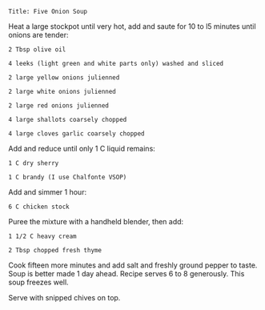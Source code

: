 ~~~ recipe-info
Title: Five Onion Soup
~~~

Heat a large stockpot until very hot, add and saute for 10 to l5 minutes until onions are tender:

~~~ recipe-ingredients
2 Tbsp olive oil

4 leeks (light green and white parts only) washed and sliced

2 large yellow onions julienned

2 large white onions julienned

2 large red onions julienned

4 large shallots coarsely chopped

4 large cloves garlic coarsely chopped
~~~

Add and reduce until only 1 C liquid remains:

~~~ recipe-ingredients
1 C dry sherry

1 C brandy (I use Chalfonte VSOP)
~~~

Add and simmer 1 hour:

~~~ recipe-ingredients
6 C chicken stock
~~~

Puree the mixture with a handheld blender, then add:

~~~ recipe-ingredients
1 1/2 C heavy cream

2 Tbsp chopped fresh thyme
~~~

Cook fifteen more minutes and add salt and freshly ground pepper to taste. Soup is better made 1
day ahead. Recipe serves 6 to 8 generously. This soup freezes well.

Serve with snipped chives on top.
